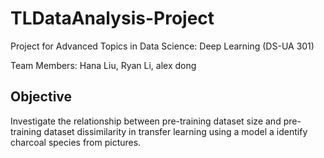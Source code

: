 # TLDataAnalysis-Project

Project for Advanced Topics in Data Science: Deep Learning (DS-UA 301)

Team Members: Hana Liu, Ryan Li, alex dong

## Objective

Investigate the relationship between pre-training dataset size and pre-training dataset dissimilarity in transfer learning using a model a identify charcoal species from pictures.

